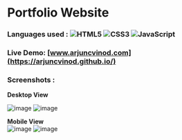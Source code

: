 # Portfolio Website

### Languages used : ![HTML5](https://img.shields.io/badge/html5-%23E34F26.svg?style=flat&logo=html5&logoColor=white) ![CSS3](https://img.shields.io/badge/css3-%231572B6.svg?style=flat&logo=css3&logoColor=white)  ![JavaScript](https://img.shields.io/badge/javascript-%23323330.svg?style=flat&logo=javascript&logoColor=%23F7DF1E)
### Live Demo: [www.arjuncvinod.com](https://arjuncvinod.github.io/)
### Screenshots :

**Desktop View** <br>

![image](https://github.com/arjuncvinod/arjuncvinod.github.io/assets/68469520/01b5f5b5-95c0-4530-8607-5831a0428aac) 
![image](https://github.com/arjuncvinod/arjuncvinod.github.io/assets/68469520/43952ef9-9243-4000-a02f-044bfca9b4bb)
<br>

**Mobile View** <br>
![image](https://github.com/arjuncvinod/arjuncvinod.github.io/assets/68469520/70126a31-e7cd-4f42-88e2-bb7d78e6a582)
![image](https://github.com/arjuncvinod/arjuncvinod.github.io/assets/68469520/9a38306b-8153-47bc-86c6-6fb6d4d732ff)




